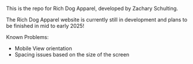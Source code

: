 This is the repo for Rich Dog Apparel, developed by Zachary Schulting.

The Rich Dog Apparel website is currently still in development and plans to be finished in mid to early 2025!

Known Problems:

  - Mobile View orientation
  - Spacing issues based on the size of the screen
